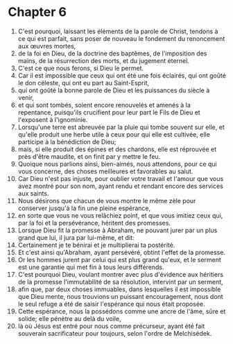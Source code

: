 # Chapter 6

1. C'est pourquoi, laissant les éléments de la parole de Christ, tendons à ce qui est parfait, sans poser de nouveau le fondement du renoncement aux œuvres mortes,
2. de la foi en Dieu, de la doctrine des baptêmes, de l'imposition des mains, de la résurrection des morts, et du jugement éternel.
3. C'est ce que nous ferons, si Dieu le permet.
4. Car il est impossible que ceux qui ont été une fois éclairés, qui ont goûté le don céleste, qui ont eu part au Saint-Esprit,
5. qui ont goûté la bonne parole de Dieu et les puissances du siècle à venir,
6. et qui sont tombés, soient encore renouvelés et amenés à la repentance, puisqu'ils crucifient pour leur part le Fils de Dieu et l'exposent à l'ignominie.
7. Lorsqu'une terre est abreuvée par la pluie qui tombe souvent sur elle, et qu'elle produit une herbe utile à ceux pour qui elle est cultivée, elle participe à la bénédiction de Dieu;
8. mais, si elle produit des épines et des chardons, elle est réprouvée et près d'être maudite, et on finit par y mettre le feu.
9. Quoique nous parlions ainsi, bien-aimés, nous attendons, pour ce qui vous concerne, des choses meilleures et favorables au salut.
10. Car Dieu n'est pas injuste, pour oublier votre travail et l'amour que vous avez montré pour son nom, ayant rendu et rendant encore des services aux saints.
11. Nous désirons que chacun de vous montre le même zèle pour conserver jusqu'à la fin une pleine espérance,
12. en sorte que vous ne vous relâchiez point, et que vous imitiez ceux qui, par la foi et la persévérance, héritent des promesses.
13. Lorsque Dieu fit la promesse à Abraham, ne pouvant jurer par un plus grand que lui, il jura par lui-même, et dit:
14. Certainement je te bénirai et je multiplierai ta postérité.
15. Et c'est ainsi qu'Abraham, ayant persévéré, obtint l'effet de la promesse.
16. Or les hommes jurent par celui qui est plus grand qu'eux, et le serment est une garantie qui met fin à tous leurs différends.
17. C'est pourquoi Dieu, voulant montrer avec plus d'évidence aux héritiers de la promesse l'immutabilité de sa résolution, intervint par un serment,
18. afin que, par deux choses immuables, dans lesquelles il est impossible que Dieu mente, nous trouvions un puissant encouragement, nous dont le seul refuge a été de saisir l'espérance qui nous était proposée.
19. Cette espérance, nous la possédons comme une ancre de l'âme, sûre et solide; elle pénètre au delà du voile,
20. là où Jésus est entré pour nous comme précurseur, ayant été fait souverain sacrificateur pour toujours, selon l'ordre de Melchisédek.

